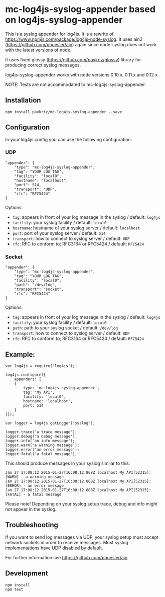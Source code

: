 # mc-log4js-syslog-appender based on log4js-syslog-appender

This is a syslog appender for log4js. It is a rewrite of https://www.npmjs.com/package/log4js-node-syslog. It uses ain2 (https://github.com/phuesler/ain) again since node-syslog does not work with the latest versions of node. 

It uses fixed glossy (https://github.com/pavkriz/glossy) library for producing correct syslog messages. 

log4js-syslog-appender works with node versions 0.10.x, 0.11.x and 0.12.x.
 
NOTE: Tests are not accommodated to mc-log4js-syslog-appender.

## Installation

	npm install pavkriz/mc-log4js-syslog-appender --save

## Configuration

In your log4js config you can use the following configuration:

### UDP

	"appender": {
		"type": "mc-log4js-syslog-appender",
		"tag": "YOUR LOG TAG",
		"facility": "local0",
		"hostname": "localhost",
		"port": 514,
		"transport": "UDP",
		"rfc": "RFC5424"
    }

Options:

* `tag`: appears in front of your log message in the syslog / default: `log4js`
* `facility`: your syslog facility / default: `local0`
* `hostname`: hostname of your syslog server / default: `localhost`
* `port`: port of your syslog server / default: `514`
* `transport`: how to connect to syslog server / default: `UDP`
* `rfc`: RFC to conform to; RFC3164 or RFC5424 / default: `RFC5424`

### Socket

	"appender": {
		"type": "mc-log4js-syslog-appender",
		"tag": "YOUR LOG TAG",
		"facility": "local0",
		"path": "/dev/log",
		"transport": "socket",
		"rfc": "RFC5424"
    }
    
Options:

* `tag`: appears in front of your log message in the syslog / default: `log4js`
* `facility`: your syslog facility / default: `local0`
* `path`: path to your syslog socket / default: `/dev/log`
* `transport`: how to connect to syslog server / default: `UDP`
* `rfc`: RFC to conform to; RFC3164 or RFC5424 / default: `RFC5424`

## Example:

	var log4js = require('log4js');

	log4js.configure({
    	appenders: [ 
        { 
            type: 'mc-log4js-syslog-appender', 
            tag: 'My API', 
            facility: 'local0', 
            hostname: 'localhost', 
            port: 514
        }
    ]});

	var logger = log4js.getLogger('syslog');

	logger.trace('a trace message');
	logger.debug('a debug message');
	logger.info('an info message');
	logger.warn('a warning message');
	logger.error('an error message');
	logger.fatal('a fatal message');


This should produce messages in your syslog similar to this:
	
	Jan 27 17:08:12 2015-01-27T16:08:12.808Z localhost My API[52315]: [WARN] - a warning message
	Jan 27 17:08:12 2015-01-27T16:08:12.808Z localhost My API[52315]: [ERROR] - an error message
	Jan 27 17:08:12 2015-01-27T16:08:12.808Z localhost My API[52315]: [FATAL] - a fatal message
	
Please note! Depending on your syslog setup trace, debug and info might not appear in the syslog.

## Troubleshooting

If you want to send log messages via UDP, your syslog setup must accept network sockets in order to receive messages. Most syslog implementations have UDP disabled by default.

For further information see https://github.com/phuesler/ain.

## Development

	npm install
	npm test
